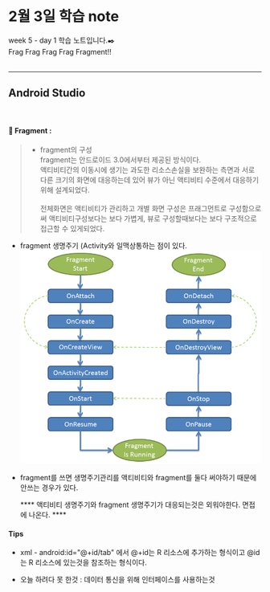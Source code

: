 2월 3일 학습 note
===================


week 5 - day 1 학습 노트입니다.:black_nib:  <br/> Frag Frag Frag Frag Fragment!!  <br/><br/>


----------


Android Studio
-------------
<br/>

#### :bookmark_tabs:  Fragment :

> - fragment의 구성  
	fragment는 안드로이드 3.0에서부터 제공된 방식이다.  
	액티비티간의 이동시에 생기는 과도한 리소스손실을 보완하는 측면과 서로 다른 크기의 화면에 대응하는데 있어 뷰가 아닌 액티비티 수준에서 대응하기 위해 설계되었다.    <br/><br/>
	전체화면은 액티비티가 관리하고 개별 화면 구성은 프래그먼트로 구성함으로써 액티비티구성보다는 보다 가볍게, 뷰로 구성할때보다는 보다 구조적으로 접근할 수 있게되었다. 

* fragment 생명주기 (Activity와 일맥상통하는 점이 있다.  
![fragmentLifecycle](https://github.com/Rocher0724/FC_ADS_LEECHOONGYUL/blob/master/class/picture/170206/fragmentlifecycle.png "fragmentLifecycle") 

* fragment를 쓰면 생명주기관리를 액티비티와 fragment를 둘다 써야하기 때문에 안쓰는 경우가 있다.


	**** 액티비티 생명주기와 fragment 생명주기가 대응되는것은 외워야한다. 면접에 나온다. ****


####  Tips
* xml - android:id="@+id/tab" 에서  @+id는 R 리소스에 추가하는 형식이고 @id 는 R 리소스에 있는것을 참조하는 형식이다.

* 오늘 하려다 못 한것 : 데이터 통신을 위해 인터페이스를 사용하는것

